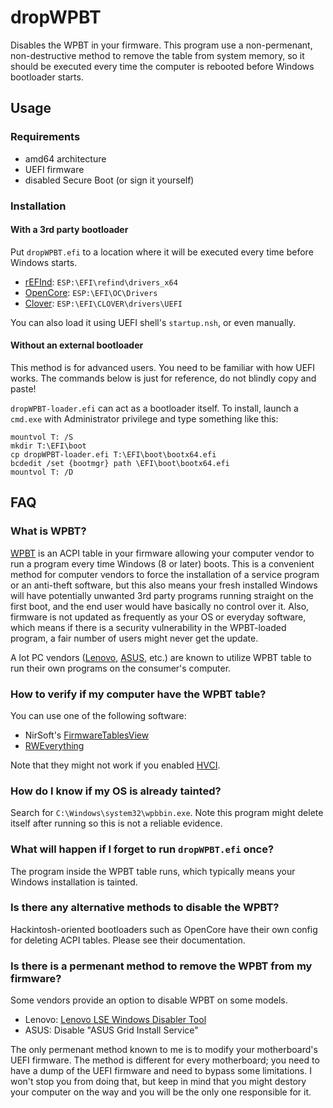 # dropWPBT

Disables the WPBT in your firmware. This program use a non-permenant, non-destructive method to remove the table from system memory, so it should be executed every time the computer is rebooted before Windows bootloader starts.

## Usage

### Requirements

* amd64 architecture
* UEFI firmware
* disabled Secure Boot (or sign it yourself)

### Installation

#### With a 3rd party bootloader

Put `dropWPBT.efi` to a location where it will be executed every time before Windows starts.

* [rEFInd](https://www.rodsbooks.com/refind/): `ESP:\EFI\refind\drivers_x64`
* [OpenCore](https://github.com/acidanthera/OpenCorePkg): `ESP:\EFI\OC\Drivers`
* [Clover](https://github.com/CloverHackyColor/CloverBootloader): `ESP:\EFI\CLOVER\drivers\UEFI`

You can also load it using UEFI shell's `startup.nsh`, or even manually.

#### Without an external bootloader

This method is for advanced users. You need to be familiar with how UEFI works. The commands below is just for reference, do not blindly copy and paste!

`dropWPBT-loader.efi` can act as a bootloader itself. To install, launch a `cmd.exe` with Administrator privilege and type something like this:

```
mountvol T: /S
mkdir T:\EFI\boot
cp dropWPBT-loader.efi T:\EFI\boot\bootx64.efi
bcdedit /set {bootmgr} path \EFI\boot\bootx64.efi
mountvol T: /D
```

## FAQ

### What is WPBT?

[WPBT](https://download.microsoft.com/download/8/A/2/8A2FB72D-9B96-4E2D-A559-4A27CF905A80/windows-platform-binary-table.docx) is an ACPI table in your firmware allowing your computer vendor to run a program every time Windows (8 or later) boots. This is a convenient method for computer vendors to force the installation of a service program or an anti-theft software, but this also means your fresh installed Windows will have potentially unwanted 3rd party programs running straight on the first boot, and the end user would have basically no control over it. Also, firmware is not updated as frequently as your OS or everyday software, which means if there is a security vulnerability in the WPBT-loaded program, a fair number of users might never get the update.

A lot PC vendors ([Lenovo](https://borncity.com/win/2017/12/06/vendors-rootkit-windows-platform-binary-table-wpbt/), [ASUS](https://www.dpreview.com/forums/thread/4438288), etc.) are known to utilize WPBT table to run their own programs on the consumer's computer.

### How to verify if my computer have the WPBT table?

You can use one of the following software:

* NirSoft's [FirmwareTablesView](https://www.nirsoft.net/utils/firmware_tables_view.html)
* [RWEverything](http://rweverything.com/)

Note that they might not work if you enabled [HVCI](https://docs.microsoft.com/en-us/windows/security/threat-protection/device-guard/enable-virtualization-based-protection-of-code-integrity).

### How do I know if my OS is already tainted?

Search for `C:\Windows\system32\wpbbin.exe`. Note this program might delete itself after running so this is not a reliable evidence.

### What will happen if I forget to run `dropWPBT.efi` once?

The program inside the WPBT table runs, which typically means your Windows installation is tainted.

### Is there any alternative methods to disable the WPBT?

Hackintosh-oriented bootloaders such as OpenCore have their own config for deleting ACPI tables. Please see their documentation. 

### Is there is a permenant method to remove the WPBT from my firmware?

Some vendors provide an option to disable WPBT on some models. 

* Lenovo: [Lenovo LSE Windows Disabler Tool](https://support.lenovo.com/no/zh/downloads/ds104370)
* ASUS: Disable "ASUS Grid Install Service"

The only permenant method known to me is to modify your motherboard's UEFI firmware. The method is different for every motherboard; you need to have a dump of the UEFI firmware and need to bypass some limitations. I won't stop you from doing that, but keep in mind that you might destory your computer on the way and you will be the only one responsible for it.
